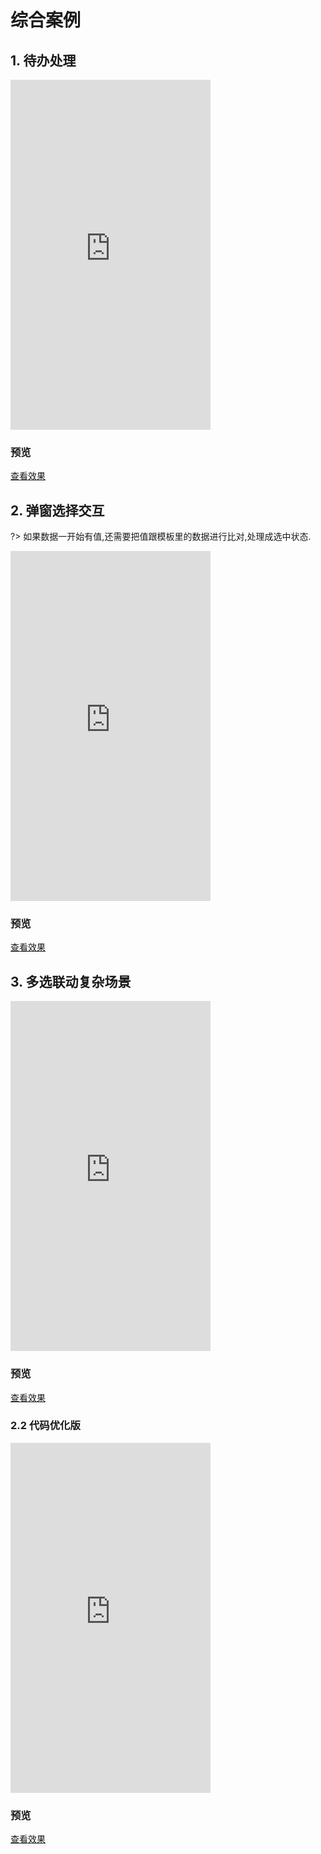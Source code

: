 
# 综合案例

## 1. 待办处理


<iframe width="320" height="560" src="http://www.easybui.com/demo/#pages/store/case" allowfullscreen="allowfullscreen" frameborder="0"></iframe>

### 预览

<a href="http://www.easybui.com/demo/index.html#pages/store/case" target="_blank">查看效果</a>

## 2. 弹窗选择交互

?> 如果数据一开始有值,还需要把值跟模板里的数据进行比对,处理成选中状态.

<iframe width="320" height="560" src="http://www.easybui.com/demo/#pages/store/choose.html" allowfullscreen="allowfullscreen" frameborder="0"></iframe>

### 预览

<a href="http://www.easybui.com/demo/index.html#pages/store/choose" target="_blank">查看效果</a>


## 3. 多选联动复杂场景

<iframe width="320" height="560" src="http://www.easybui.com/demo/#pages/store/selectm_step1.html" allowfullscreen="allowfullscreen" frameborder="0"></iframe>

### 预览

<a href="http://www.easybui.com/demo/index.html#pages/store/selectm_step1.html" target="_blank">查看效果</a>


### 2.2 代码优化版


<iframe width="320" height="560" src="http://www.easybui.com/demo/#pages/store/selectm.html" allowfullscreen="allowfullscreen" frameborder="0"></iframe>


### 预览

<a href="http://www.easybui.com/demo/index.html#pages/store/selectm.html" target="_blank">查看效果</a>

